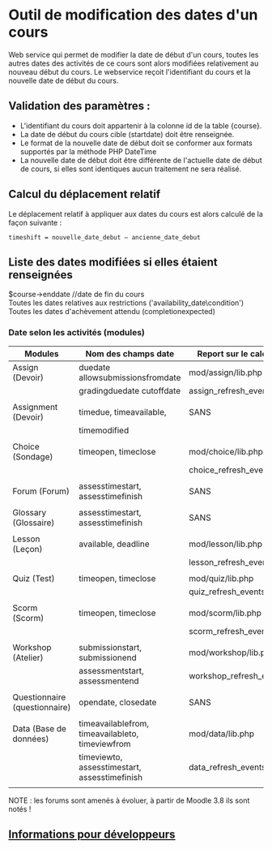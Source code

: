 # Outil de modification des dates d'un cours #

Web service qui permet de modifier la date de début d'un cours, toutes les autres dates des activités de ce cours sont alors modifiées relativement au nouveau début du cours.
Le webservice reçoit l'identifiant du cours et la nouvelle date de début du cours.

## Validation des paramètres : ##

* L'identifiant du cours doit appartenir à la colonne id de la table {course}.
* La date de début du cours cible (startdate) doit être renseignée.
* Le format de la nouvelle date de début doit se conformer aux formats supportés par la méthode PHP DateTime
* La nouvelle date de début doit être différente de l'actuelle date de début de cours, si elles sont identiques aucun traitement ne sera réalisé.

## Calcul du déplacement relatif ##

Le déplacement relatif à appliquer aux dates du cours est alors calculé de la façon suivante :

	timeshift = nouvelle_date_debut – ancienne_date_debut

## Liste des dates modifiées si elles étaient renseignées ##
$course->enddate	//date de fin du cours  
Toutes les dates relatives aux restrictions ('availability_date\condition')  
Toutes les dates d'achèvement attendu (completionexpected)  

### Date selon les activités (modules) ###


|  Modules  | Nom des champs date  | Report sur le calendrier étudiant              |
|-----------|----------|------------------|
| Assign (Devoir)| duedate allowsubmissionsfromdate    | mod/assign/lib.php  |
|                | gradingduedate cutoffdate           | assign_refresh_events($course->id); |
|   |  | |
| Assignment (Devoir)  | timedue, timeavailable, | SANS  |
|   |  timemodified  | |
|   |  | |
| Choice (Sondage) | timeopen, timeclose | mod/choice/lib.php |
|  | | choice_refresh_events($course->id); |
|   |  | |
| Forum (Forum) | assesstimestart, assesstimefinish | SANS |
|  | |  |
| Glossary (Glossaire) | assesstimestart, assesstimefinish | SANS |
|  | |  |
| Lesson (Leçon) | available, deadline | mod/lesson/lib.php |
|  | | lesson_refresh_events($course->id); |
|  | |  |
| Quiz (Test) | timeopen, timeclose | mod/quiz/lib.php |
|  | | quiz_refresh_events($course->id); |
|  | |  |
| Scorm (Scorm) | timeopen, timeclose | mod/scorm/lib.php |
|  | | scorm_refresh_events($course->id); |
|  | |  |
| Workshop (Atelier) | submissionstart, submissionend | mod/workshop/lib.php |
|  | assessmentstart, assessmentend | workshop_refresh_events($courseid); |
|  | |  |
| Questionnaire (questionnaire) | opendate, closedate | SANS |
|  | |  |
| Data (Base de données) | timeavailablefrom, timeavailableto, timeviewfrom | mod/data/lib.php |
|  | timeviewto, assesstimestart, assesstimefinish | data_refresh_events($course->id); |
|  | |  |


NOTE : les forums sont amenés à évoluer, à partir de Moodle 3.8 ils sont notés !

## [Informations pour développeurs](developp.md)




